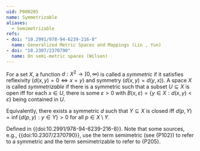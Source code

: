 ```yaml
---
uid: P000205
name: Symmetrizable
aliases:
  - Semimetrizable
refs:
- doi: "10.2991/978-94-6239-216-8"
  name: Generalized Metric Spaces and Mappings (Lin , Yun)
- doi: "10.2307/2370790"
  name: On semi-metric spaces (Wilson)
---
```


For a set $X$, a function $d:X^2\to[0,\infty)$ is called a *symmetric*
if it satisfies reflexivity ($d(x,y)=0\Leftrightarrow x=y$) and symmetry
($d(x,y)=d(y,x)$). A space $X$ is called *symmetrizable* if
there is a symmetric such that a subset $U \subseteq X$ is open iff for each $x \in U$,
there is some $\varepsilon > 0$ with $B(x,\varepsilon)=\{y\in X:d(x,y)<\varepsilon\}$
being contained in $U$.

Equivalently, there exists a symmetric $d$ such that $Y \subseteq X$ is closed iff $d(p,Y)=\inf\{d(p,y):y\in Y\} > 0$ for all $p \in X \setminus Y$.

Defined in {{doi:10.2991/978-94-6239-216-8}}. Note that some sources, e.g., {{doi:10.2307/2370790}}, use the term semimetric
(see {P102}) to refer to a symmetric and the term semimetrizable to refer to {P205}.

